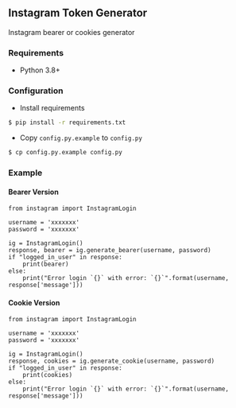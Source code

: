 ## Instagram Token Generator
Instagram bearer or cookies generator

### Requirements
- Python 3.8+

### Configuration
- Install requirements
```bash
$ pip install -r requirements.txt
```
- Copy `config.py.example` to `config.py`
```bash
$ cp config.py.example config.py
```
### Example
#### Bearer Version 
```
from instagram import InstagramLogin

username = 'xxxxxxx'
password = 'xxxxxxx'

ig = InstagramLogin()
response, bearer = ig.generate_bearer(username, password)
if "logged_in_user" in response:
    print(bearer)
else:
    print("Error login `{}` with error: `{}`".format(username, response['message']))

```

#### Cookie Version 
```
from instagram import InstagramLogin

username = 'xxxxxxx'
password = 'xxxxxxx'

ig = InstagramLogin()
response, cookies = ig.generate_cookie(username, password)
if "logged_in_user" in response:
    print(cookies)
else:
    print("Error login `{}` with error: `{}`".format(username, response['message']))
```

